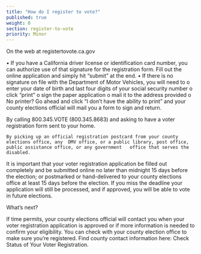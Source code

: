 ```yaml
---
title: "How do I register to vote?"
published: true
weight: 0
section: register-to-vote
priority: Minor
---
```

On the web at registertovote.ca.gov

• If you have a California driver license or identification card number, you can authorize use of that signature for the registration form.  Fill out the online application and simply hit “submit” at the end. 
• If there is no signature on file with the Department of Motor Vehicles, you will need to
o enter your date of birth and last four digits of your social security number
o click “print”
o sign the paper application
o mail it to the address provided
o No printer? Go ahead and click “I don’t have the ability to print” and your county elections official will mail you a form to sign and return.

  By calling 800.345.VOTE (800.345.8683) and asking to have a voter registration form sent to your home.

    By picking up an official registration postcard from your county elections office, any  DMV office, or a public library, post office, public assistance office, or any government   office that serves the disabled.

It is important that your voter registration application be filled out completely and be submitted online no later than midnight 15 days before the election; or postmarked or hand-delivered to your county elections office at least 15 days before the election.  If you miss the deadline your application will still be processed, and if approved, you will be able to vote in future elections.

What’s next?

If time permits, your county elections official will contact you when your voter registration application is approved or if more information is needed to confirm your eligibility.   You can check with your county election office to make sure you’re registered. Find county contact information here: Check Status of Your Voter Registration.